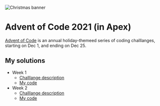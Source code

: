 ![Christmas banner](https://blogs.sap.com/wp-content/uploads/2020/11/EkaoQQTXEAMA4BN.jpg)

# Advent of Code 2021 (in Apex)

[Advent of Code](https://adventofcode.com/) is an annual holiday-themeed series of coding challlanges, starting on Dec 1, and ending on Dec 25.

## My solutions

- Week 1
  - [Challlange description](https://adventofcode.com/2021/day/1)
  - [My code](https://github.com/dylanmorrill/adventOfCode2021__c/blob/main/force-app/main/default/classes/Advent2021_day1.cls)
- Week 2
  - [Challlange description](https://adventofcode.com/2021/day/2)
  - [My code](https://github.com/dylanmorrill/adventOfCode2021__c/blob/main/force-app/main/default/classes/Advent2021_day2.cls)
